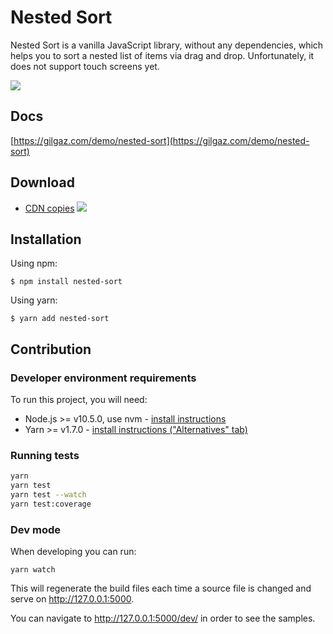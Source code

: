 # Nested Sort

Nested Sort is a vanilla JavaScript library, without any dependencies, which helps you to sort a nested list of items via drag and drop. Unfortunately, it does not support touch screens yet.

![](demo.gif)

## Docs

[https://gilgaz.com/demo/nested-sort](https://gilgaz.com/demo/nested-sort)

## Download

 * [CDN copies](https://www.jsdelivr.com/package/npm/nested-sort) [![](https://data.jsdelivr.com/v1/package/npm/nested-sort/badge)](https://www.jsdelivr.com/package/npm/nested-sort)

## Installation

Using npm:
```shell
$ npm install nested-sort
```

Using yarn:
```shell
$ yarn add nested-sort
```

## Contribution

### Developer environment requirements

To run this project, you will need:

- Node.js >= v10.5.0, use nvm - [install instructions](https://github.com/creationix/nvm#install-script)
- Yarn >= v1.7.0 - [install instructions ("Alternatives" tab)](https://yarnpkg.com/en/docs/install#alternatives-rc)

### Running tests

```sh
yarn
yarn test
yarn test --watch
yarn test:coverage
```

### Dev mode

When developing you can run:

```
yarn watch
```

This will regenerate the build files each time a source file is changed and serve on http://127.0.0.1:5000.

You can navigate to http://127.0.0.1:5000/dev/ in order to see the samples.

